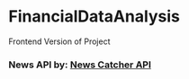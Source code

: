 # FinancialDataAnalysis
Frontend Version of Project 

### News API by: [News Catcher API](https://www.newscatcherapi.com/)
